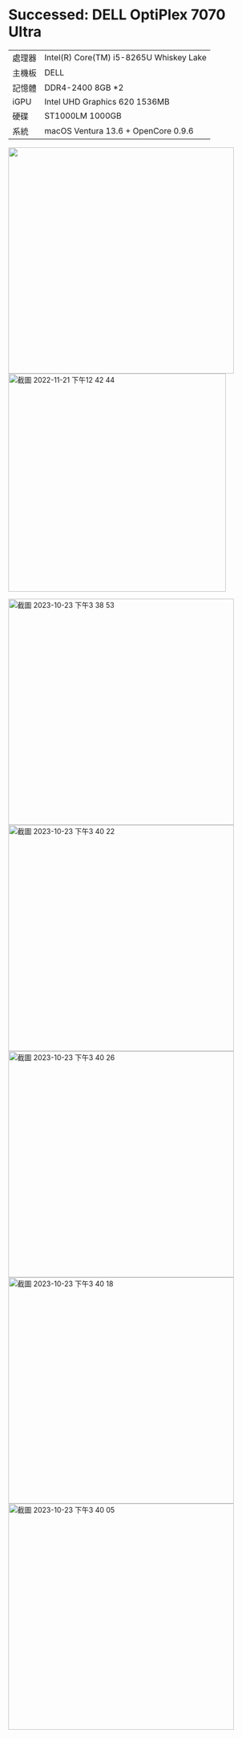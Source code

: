 # Successed: DELL OptiPlex 7070 Ultra

<table>
  <tr>
    <td>處理器</td><td>Intel(R) Core(TM) i5-8265U Whiskey Lake</td>
  </tr>
  <tr>
    <td>主機板</td><td>DELL</td>
  </tr>
  <tr>  
    <td>記憶體</td><td>DDR4-2400 8GB *2</td>
  </tr>
  <tr>
    <td>iGPU</td><td>Intel UHD Graphics 620 1536MB</td>
  </tr>
  <tr>  
    <td>硬碟</td><td>ST1000LM 1000GB</td>
  </tr>
  <tr>
    <td>系統</td><td>macOS Ventura 13.6 + OpenCore 0.9.6</td>
  </tr>  
</table>
<img width="450" src="https://user-images.githubusercontent.com/79300809/202965874-cd430d18-c728-4703-b974-68fa9298f7d7.jpg"><br>
<img width="434" alt="截圖 2022-11-21 下午12 42 44" src="https://user-images.githubusercontent.com/79300809/202967318-52cc2fdf-12f3-45a3-8fe4-47ea210cbf35.png"><br>

<img width="450" alt="截圖 2023-10-23 下午3 38 53" src="https://github.com/michelle0812/DELL-OptiPlex-7070-ULTRA/assets/79300809/21f851ad-1f83-4b8d-9138-cd1c83cdaec8"><br>
<img width="450" alt="截圖 2023-10-23 下午3 40 22" src="https://github.com/michelle0812/DELL-OptiPlex-7070-ULTRA/assets/79300809/f15f31ab-a084-42e0-8196-cd8160a110a8"><br>
<img width="450" alt="截圖 2023-10-23 下午3 40 26" src="https://github.com/michelle0812/DELL-OptiPlex-7070-ULTRA/assets/79300809/55eee791-b449-455c-8196-d086ae7a731b"><br>
<img width="450" alt="截圖 2023-10-23 下午3 40 18" src="https://github.com/michelle0812/DELL-OptiPlex-7070-ULTRA/assets/79300809/6901dad1-7b56-44ae-bb15-f316da83bb12"><br>
<img width="450" alt="截圖 2023-10-23 下午3 40 05" src="https://github.com/michelle0812/DELL-OptiPlex-7070-ULTRA/assets/79300809/768d948b-07ac-44d3-9159-f656d87db4e6"><br>
